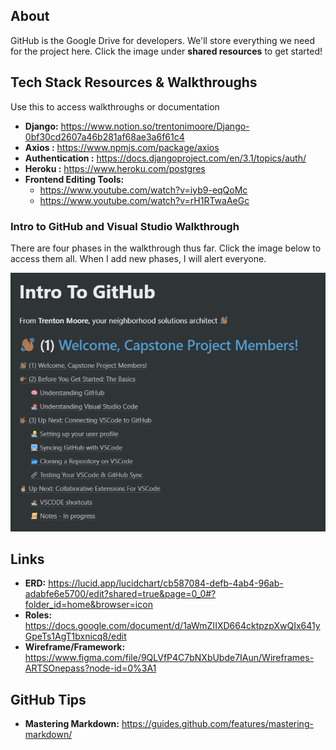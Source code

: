 ## About

GitHub is the Google Drive for developers. We'll store everything we need for the project here. Click the image under **shared resources** to get started!

## Tech Stack Resources & Walkthroughs

Use this to access walkthroughs or documentation

- **Django:** https://www.notion.so/trentonimoore/Django-0bf30cd2607a46b281af68ae3a6f61c4
- **Axios :** https://www.npmjs.com/package/axios
- **Authentication :** https://docs.djangoproject.com/en/3.1/topics/auth/
- **Heroku :** https://www.heroku.com/postgres
- **Frontend Editing Tools:** 
    - https://www.youtube.com/watch?v=iyb9-eqQoMc
    - https://www.youtube.com/watch?v=rH1RTwaAeGc

### Intro to GitHub and Visual Studio Walkthrough

There are four phases in the walkthrough thus far. Click the image below to access them all. When I add new phases, I will alert everyone.

[![Walkthrough](group_assets/GitHub_Intro.png "GitHub Walkthrough")](https://www.notion.so/trentonimoore/Intro-To-GitHub-e972a223ac684ed2933d821c9dbc0f0f)

## Links

- **ERD:** https://lucid.app/lucidchart/cb587084-defb-4ab4-96ab-adabfe6e5700/edit?shared=true&page=0_0#?folder_id=home&browser=icon
- **Roles:** https://docs.google.com/document/d/1aWmZIIXD664cktpzpXwQIx641yGpeTs1AgT1bxnicq8/edit
- **Wireframe/Framework:** https://www.figma.com/file/9QLVfP4C7bNXbUbde7IAun/Wireframes-ARTSOnepass?node-id=0%3A1

## GitHub Tips

- **Mastering Markdown:** https://guides.github.com/features/mastering-markdown/
